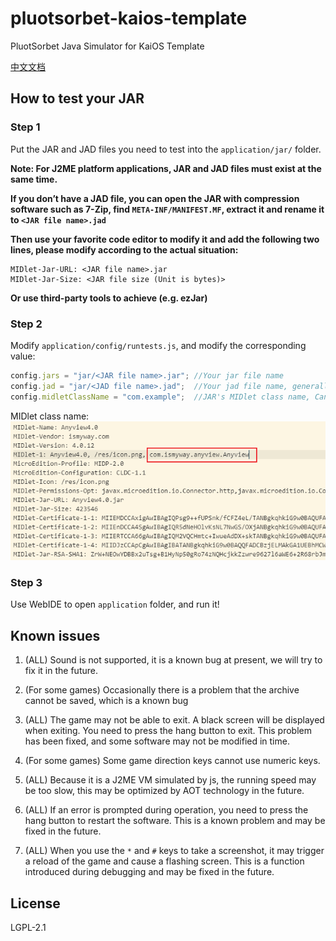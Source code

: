 # pluotsorbet-kaios-template
PluotSorbet Java Simulator for KaiOS Template

[中文文档](README_CN.md)

## How to test your JAR

### Step 1

Put the JAR and JAD files you need to test into the `application/jar/` folder.

**Note: For J2ME platform applications, JAR and JAD files must exist at the same time.**

**If you don’t have a JAD file, you can open the JAR with compression software such as 7-Zip, find `META-INF/MANIFEST.MF`, extract it and rename it to `<JAR file name>.jad`**

**Then use your favorite code editor to modify it and add the following two lines, please modify according to the actual situation:**

```
MIDlet-Jar-URL: <JAR file name>.jar
MIDlet-Jar-Size: <JAR file size (Unit is bytes)>
```

**Or use third-party tools to achieve (e.g. ezJar)**

### Step 2

Modify `application/config/runtests.js`, and modify the corresponding value:

```js
config.jars = "jar/<JAR file name>.jar"; //Your jar file name
config.jad = "jar/<JAD file name>.jad";  //Your jad file name, generally the same as the JAR file name
config.midletClassName = "com.example";  //JAR's MIDlet class name, Can be found in "MIDlet-1" in the JAD file. There is a screenshot below.
```

MIDlet class name: ![](midlet.png)

### Step 3

Use WebIDE to open `application` folder, and run it!

## Known issues

1. (ALL) Sound is not supported, it is a known bug at present, we will try to fix it in the future.

2. (For some games) Occasionally there is a problem that the archive cannot be saved, which is a known bug
3. (ALL) The game may not be able to exit. A black screen will be displayed when exiting. You need to press the hang button to exit. This problem has been fixed, and some software may not be modified in time.

4. (For some games) Some game direction keys cannot use numeric keys.

5. (ALL) Because it is a J2ME VM simulated by js, the running speed may be too slow, this may be optimized by AOT technology in the future.

6. (ALL) If an error is prompted during operation, you need to press the hang button to restart the software. This is a known problem and may be fixed in the future.

7. (ALL) When you use the `*` and `#` keys to take a screenshot, it may trigger a reload of the game and cause a flashing screen. This is a function introduced during debugging and may be fixed in the future.

## License

LGPL-2.1
